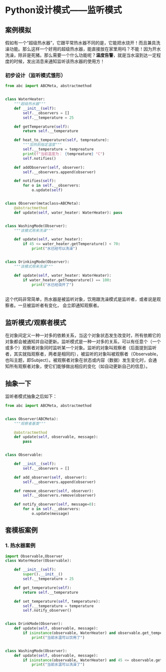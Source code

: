 # Python设计模式——监听模式

## 案例模拟

假如有一个“超级热水器”，它跟平常热水器不同的是，它能把水烧开！而且兼具洗澡功能。那么这样一个好用的超级热水器，能直接放在家里用吗？不能！因为开水洗澡，除非是死猪。那么需要一个什么功能呢？**温度告警**，就是当水温到达一定程度的时候，发出消息来通知监听该热水器的使用方！



### 初步设计（监听模式雏形）

```python
from abc import ABCMeta, abstractmethod


class WaterHeater:
	"""超级热水器"""
    def __init__(self):
        self.__observers = []
        self.__temperature = 25

    def getTemperature(self):
        return self.__temperature

    def heat_to_temperature(self, tempreature):
        """加热到指定温度"""
        self.__temperature = tempreature
        print(f"当前温度为： {tempreature} °C")
        self.notifies()

    def addObserver(self, observer):
        self.__observers.append(observer)

    def notifies(self):
        for o in self.__observers:
            o.update(self)


class Observer(metaclass=ABCMeta):
    @abstractmethod
    def update(self, water_heater: WaterHeater): pass


class WashingMode(Observer):
    """该模式用来洗澡"""

    def update(self, water_heater):
        if 45 <= water_heater.getTemperature() < 70:
            print("水已经可以洗澡")


class DrinkingMode(Observer):
    """该模式用来洗澡"""

    def update(self, water_heater: WaterHeater):
        if water_heater.getTemperature() == 100:
            print("水已经烧开了")
    
```

这个代码非常简单，热水器是被监听对象，饮用跟洗澡模式是监听者，或者说是观察者。一旦被监听者有变化， 会立即通知观察者。



## 监听模式/观察者模式

在对象间定义一种一对多的依赖关系，当这个对象状态发生改变时，所有依赖它的对象都会被通知并自动更新。监听模式是一种一对多的关系，可以有任意个（一个或多个）观察者对象同时监听某一个对象。监听的对象叫观察者（后面提到监听者，其实就指观察者，两者是相同的），被监听的对象叫被观察者（Observable，也叫主题，即Subject）。被观察者对象在状态或内容（数据）发生变化时，会通知所有观察者对象，使它们能够做出相应的变化（如自动更新自己的信息）。





## 抽象一下

监听者模式抽象之后如下：

```python
from abc import ABCMeta, abstractmethod


class Observer(ABCMeta):
    """观察者基类"""

    @abstractmethod
    def update(self, observable, message):
        pass


class Observable:

    def __init__(self):
        self.__observers = []

    def add_observer(self, observer):
        self.__observers.append(observer)

    def remove_observer(self, observer):
        self.__observers.remove(observer)

    def notify_observer(self, message=0):
        for o in self.__observers:
            o.update(message)
```



## 套模板案例

### 1. 热水器案例

``` python
import Observable,Observer
class WaterHeater(Observable):

    def __init__(self):
        super().__init__()
        self.__temperature = 25

    def get_temperature(self):
        return self.__temperature

    def set_temperature(self, temperature):
        self.__temperature = temperature
        self.notify_observer()


class DrinkMode(Observer):
    def update(self, observable, message):
        if isinstance(observable, WaterHeater) and observable.get_temperature() == 100:
            print("当前水温可以饮用了")


class WashingMode(Observer):
    def update(self, observable, message):
        if isinstance(observable, WaterHeater) and 45 <= observable.get_temperature() <= 60:
            print("当前水温可以洗澡了")
```

